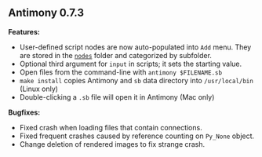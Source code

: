 Antimony 0.7.3
--------------

**Features:**
- User-defined script nodes are now auto-populated into `Add` menu.
  They are stored in the [`nodes`](../../py/nodes) folder
  and categorized by subfolder.
- Optional third argument for `input` in scripts; it sets the starting value.
- Open files from the command-line with `antimony $FILENAME.sb`
- `make install` copies Antimony and `sb` data directory into `/usr/local/bin`
  (Linux only)
- Double-clicking a `.sb` file will open it in Antimony (Mac only)

**Bugfixes:**
- Fixed crash when loading files that contain connections.
- Fixed frequent crashes caused by reference counting on `Py_None` object.
- Change deletion of rendered images to fix strange crash.
